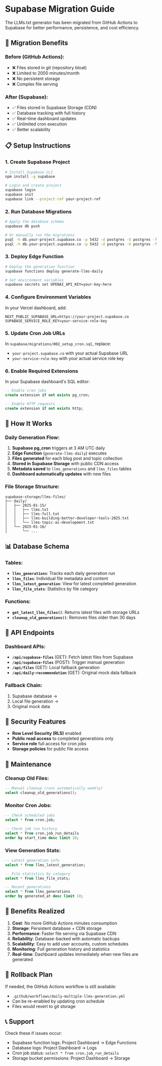 # Supabase Migration Guide

The LLMs.txt generator has been migrated from GitHub Actions to Supabase for better performance, persistence, and cost efficiency.

## 🚀 Migration Benefits

### Before (GitHub Actions):
- ❌ Files stored in git (repository bloat)
- ❌ Limited to 2000 minutes/month
- ❌ No persistent storage
- ❌ Complex file serving

### After (Supabase):
- ✅ Files stored in Supabase Storage (CDN)
- ✅ Database tracking with full history
- ✅ Real-time dashboard updates  
- ✅ Unlimited cron execution
- ✅ Better scalability

## 📋 Setup Instructions

### 1. Create Supabase Project
```bash
# Install Supabase CLI
npm install -g supabase

# Login and create project
supabase login
supabase init
supabase link --project-ref your-project-ref
```

### 2. Run Database Migrations
```bash
# Apply the database schema
supabase db push

# Or manually run the migrations
psql -h db.your-project.supabase.co -p 5432 -d postgres -U postgres -f supabase/migrations/001_create_llms_tables.sql
psql -h db.your-project.supabase.co -p 5432 -d postgres -U postgres -f supabase/migrations/002_setup_cron.sql
```

### 3. Deploy Edge Function
```bash
# Deploy the generation function
supabase functions deploy generate-llms-daily

# Set environment variables
supabase secrets set OPENAI_API_KEY=your-key-here
```

### 4. Configure Environment Variables

In your Vercel dashboard, add:
```env
NEXT_PUBLIC_SUPABASE_URL=https://your-project.supabase.co
SUPABASE_SERVICE_ROLE_KEY=your-service-role-key
```

### 5. Update Cron Job URLs
In `supabase/migrations/002_setup_cron.sql`, replace:
- `your-project.supabase.co` with your actual Supabase URL
- `your-service-role-key` with your actual service role key

### 6. Enable Required Extensions
In your Supabase dashboard's SQL editor:
```sql
-- Enable cron jobs
create extension if not exists pg_cron;

-- Enable HTTP requests
create extension if not exists http;
```

## 🔧 How It Works

### Daily Generation Flow:
1. **Supabase pg_cron** triggers at 3 AM UTC daily
2. **Edge Function** (`generate-llms-daily`) executes
3. **Files generated** for each blog post and topic collection
4. **Stored in Supabase Storage** with public CDN access
5. **Metadata saved** to `llms_generations` and `llms_files` tables
6. **Dashboard automatically updates** with new files

### File Storage Structure:
```
supabase-storage/llms-files/
├── daily/
│   ├── 2025-01-15/
│   │   ├── llms.txt
│   │   ├── llms-full.txt
│   │   ├── llms-building-better-developer-tools-2025.txt
│   │   └── llms-topic-ai-development.txt
│   └── 2025-01-16/
│       └── ...
```

## 📊 Database Schema

### Tables:
- **`llms_generations`**: Tracks each daily generation run
- **`llms_files`**: Individual file metadata and content
- **`llms_latest_generation`**: View for latest completed generation
- **`llms_file_stats`**: Statistics by file category

### Functions:
- **`get_latest_llms_files()`**: Returns latest files with storage URLs
- **`cleanup_old_generations()`**: Removes files older than 30 days

## 🎯 API Endpoints

### Dashboard APIs:
- **`/api/supabase-files`** (GET): Fetch latest files from Supabase
- **`/api/supabase-files`** (POST): Trigger manual generation
- **`/api/files`** (GET): Local fallback generation
- **`/api/daily-recommendation`** (GET): Original mock data fallback

### Fallback Chain:
1. Supabase database → 
2. Local file generation → 
3. Original mock data

## 🔐 Security Features

- **Row Level Security (RLS)** enabled
- **Public read access** to completed generations only
- **Service role** full access for cron jobs
- **Storage policies** for public file access

## 🧹 Maintenance

### Cleanup Old Files:
```sql
-- Manual cleanup (runs automatically weekly)
select cleanup_old_generations();
```

### Monitor Cron Jobs:
```sql
-- Check scheduled jobs
select * from cron.job;

-- Check job run history
select * from cron.job_run_details 
order by start_time desc limit 10;
```

### View Generation Stats:
```sql
-- Latest generation info
select * from llms_latest_generation;

-- File statistics by category
select * from llms_file_stats;

-- Recent generations
select * from llms_generations 
order by generated_at desc limit 10;
```

## 🚀 Benefits Realized

1. **Cost**: No more GitHub Actions minutes consumption
2. **Storage**: Persistent database + CDN storage
3. **Performance**: Faster file serving via Supabase CDN
4. **Reliability**: Database-backed with automatic backups
5. **Scalability**: Easy to add user accounts, custom schedules
6. **Monitoring**: Full generation history and statistics
7. **Real-time**: Dashboard updates immediately when new files are generated

## 🔄 Rollback Plan

If needed, the GitHub Actions workflow is still available:
- `.github/workflows/daily-multiple-llms-generation.yml`
- Can be re-enabled by updating cron schedule
- Files would revert to git storage

## 📞 Support

Check these if issues occur:
- Supabase function logs: Project Dashboard → Edge Functions
- Database logs: Project Dashboard → Logs
- Cron job status: `select * from cron.job_run_details`
- Storage bucket permissions: Project Dashboard → Storage
